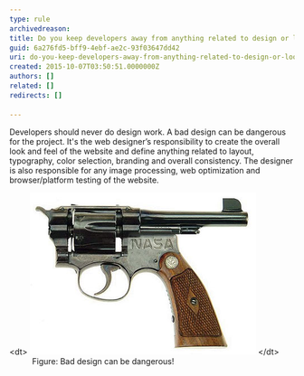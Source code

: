 ```yaml
---
type: rule
archivedreason: 
title: Do you keep developers away from anything related to design or look and feel?
guid: 6a276fd5-bff9-4ebf-ae2c-93f03647dd42
uri: do-you-keep-developers-away-from-anything-related-to-design-or-look-and-feel
created: 2015-10-07T03:50:51.0000000Z
authors: []
related: []
redirects: []

---
```


Developers should never do design work. A bad design can be dangerous for the project. It's the web designer’s responsibility to create the overall look and feel of the website and define anything related to layout, typography, color selection, branding and overall consistency. The designer is also responsible for any image processing, web optimization and browser/platform testing of the website.

<!--endintro-->
<dl class="badImage">&lt;dt&gt;
      <img src="BadDesignGun.jpg" alt="Bad Design" style="width:400px;">
   &lt;/dt&gt;<dd>Figure: Bad design can be dangerous!</dd></dl>
